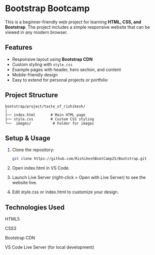 # Bootstrap Bootcamp

This is a beginner-friendly web project for learning **HTML, CSS, and Bootstrap**. The project includes a simple responsive website that can be viewed in any modern browser.

## Features

- Responsive layout using **Bootstrap CDN**
- Custom styling with `style.css`
- Example pages with header, hero section, and content
- Mobile-friendly design
- Easy to extend for personal projects or portfolio

## Project Structure

```text
bootstrap/project/taste_of_rishikesh/
│
├── index.html       # Main HTML page
├── style.css        # Custom CSS styling
└──  images/          # Folder for images
```


## Setup & Usage

1. Clone the repository:
   ```bash
   git clone https://github.com/RishikeshBootCamp25/Bootstrap.git
    ```
2. Open index.html in VS Code.

3. Launch Live Server (right-click > Open with Live Server) to see the website live.

4. Edit style.css or index.html to customize your design.

## Technologies Used

HTML5

CSS3

Bootstrap CDN

VS Code Live Server (for local development)

